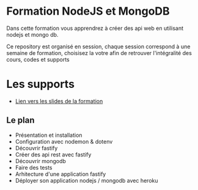 # Formation NodeJS et MongoDB

Dans cette formation vous apprendrez à créer des api web en utilisant nodejs et mongo db.

Ce repository est organisé en session, chaque session correspond à une semaine de formation, choisisez
la votre afin de retrouver l'intégralité des cours, codes et supports

# Les supports

- [Lien vers les slides de la formation](https://slides.com/davidjegat-1/nodejs-mongodb/fullscreen)

## Le plan

- Présentation et installation
- Configuration avec nodemon & dotenv
- Découvrir fastify
- Créer des api rest avec fastify
- Découvrir mongodb
- Faire des tests
- Arhitecture d'une application fastify
- Déployer son application nodejs / mongodb avec heroku
